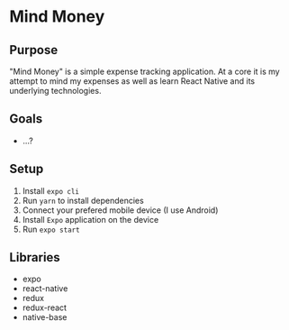 # Mind Money

## Purpose

"Mind Money" is a simple expense tracking application. At a core it is my attempt to mind my expenses as well as learn React Native and its underlying technologies.

## Goals

* ...?

## Setup
1. Install `expo cli`
2. Run `yarn` to install dependencies
3. Connect your prefered mobile device (I use Android)
3. Install `Expo` application on the device
4. Run `expo start`

## Libraries

* expo
* react-native
* redux
* redux-react
* native-base


